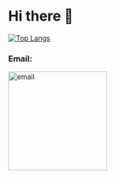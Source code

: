 # Hi there 👋

[![Top Langs](https://github-readme-stats.vercel.app/api/top-langs/?username=mstrow&layout=compact&langs_count=8)](https://github.com/anuraghazra/github-readme-stats)

### Email:
<img src="https://user-images.githubusercontent.com/38768048/202817821-7af6b185-1be8-4b54-805f-59d6c8710970.svg" alt="email" width="200"/>
